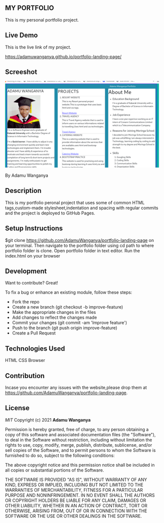 ## MY PORTFOLIO
This is my personal portfolio project.

## Live Demo
This is the live link of my project.

https://adamuwanganya.github.io/portfolio-landing-page/

## Screeshot
![Portfolio](/images/Screen.png?raw=true "Optional Title")


By Adamu Wanganya
## Description
This is my portfolio peronal project that uses some of common HTML tags,custom-made stylesheet,indentation and spacing with regular commits and the project is deployed to GitHub Pages.

## Setup Instructions
$git clone https://github.com/AdamuWanganya/portfolio-landing-page on your terminal.
Then navigate to the portfolio folder using cd path to where portfolio folder is clone.
Open portfolio folder in text editor.
Run the index.html on your browser

## Development
Want to contribute? Great!

To fix a bug or enhance an existing module, follow these steps:
- Fork the repo
- Create a new branch (git checkout -b improve-feature)
- Make the appropriate changes in the files
- Add changes to reflect the changes made
- Commit your changes (git commit -am 'Improve feature')
- Push to the branch (git push origin improve-feature)
- Create a Pull Request

## Technologies Used
HTML
CSS
Browser

## Contribution
Incase you encounter any issues with the website,please drop them at https://github.com/AdamuWanganya/portfolio-landing-page.

## License
*MIT*
 Copyright (c) 2021 **Adamu Wanganya**

Permission is hereby granted, free of charge, to any person obtaining a copy of this software and associated documentation files (the "Software"), to deal in the Software without restriction, including without limitation the rights to use, copy, modify, merge, publish, distribute, sublicense, and/or sell copies of the Software, and to permit persons to whom the Software is furnished to do so, subject to the following conditions:

The above copyright notice and this permission notice shall be included in all copies or substantial portions of the Software.

THE SOFTWARE IS PROVIDED "AS IS", WITHOUT WARRANTY OF ANY KIND, EXPRESS OR IMPLIED, INCLUDING BUT NOT LIMITED TO THE WARRANTIES OF MERCHANTABILITY, FITNESS FOR A PARTICULAR PURPOSE AND NONINFRINGEMENT. IN NO EVENT SHALL THE AUTHORS OR COPYRIGHT HOLDERS BE LIABLE FOR ANY CLAIM, DAMAGES OR OTHER LIABILITY, WHETHER IN AN ACTION OF CONTRACT, TORT OR OTHERWISE, ARISING FROM, OUT OF OR IN CONNECTION WITH THE SOFTWARE OR THE USE OR OTHER DEALINGS IN THE SOFTWARE.